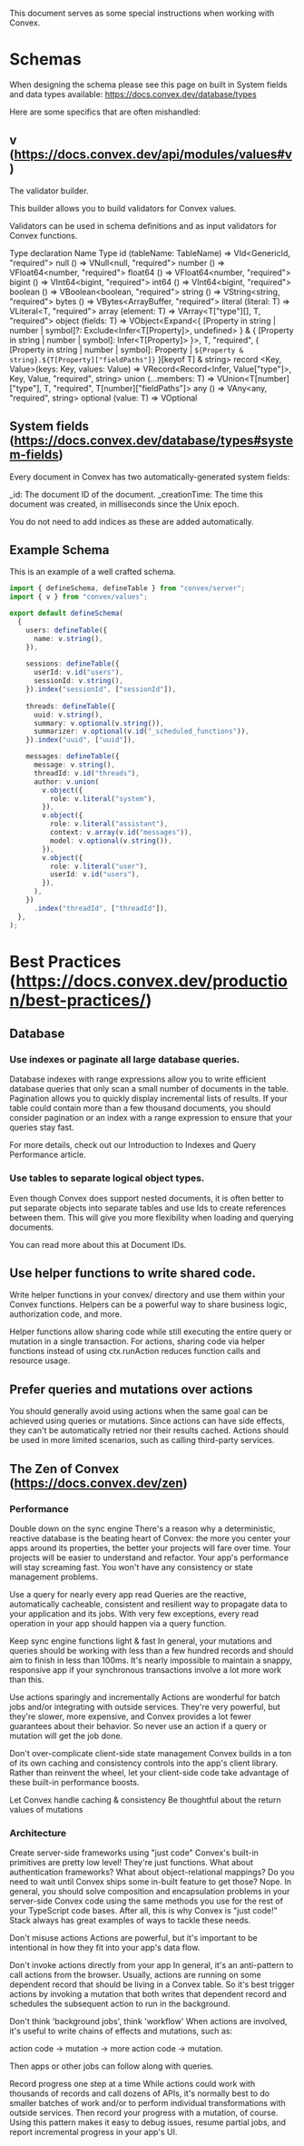 This document serves as some special instructions when working with Convex.

# Schemas

When designing the schema please see this page on built in System fields and data types available: https://docs.convex.dev/database/types

Here are some specifics that are often mishandled:

## v (https://docs.convex.dev/api/modules/values#v)

The validator builder.

This builder allows you to build validators for Convex values.

Validators can be used in schema definitions and as input validators for Convex functions.

Type declaration
Name	Type
id	<TableName>(tableName: TableName) => VId<GenericId<TableName>, "required">
null	() => VNull<null, "required">
number	() => VFloat64<number, "required">
float64	() => VFloat64<number, "required">
bigint	() => VInt64<bigint, "required">
int64	() => VInt64<bigint, "required">
boolean	() => VBoolean<boolean, "required">
string	() => VString<string, "required">
bytes	() => VBytes<ArrayBuffer, "required">
literal	<T>(literal: T) => VLiteral<T, "required">
array	<T>(element: T) => VArray<T["type"][], T, "required">
object	<T>(fields: T) => VObject<Expand<{ [Property in string | number | symbol]?: Exclude<Infer<T[Property]>, undefined> } & { [Property in string | number | symbol]: Infer<T[Property]> }>, T, "required", { [Property in string | number | symbol]: Property | `${Property & string}.${T[Property]["fieldPaths"]}` }[keyof T] & string>
record	<Key, Value>(keys: Key, values: Value) => VRecord<Record<Infer<Key>, Value["type"]>, Key, Value, "required", string>
union	<T>(...members: T) => VUnion<T[number]["type"], T, "required", T[number]["fieldPaths"]>
any	() => VAny<any, "required", string>
optional	<T>(value: T) => VOptional<T>

## System fields (https://docs.convex.dev/database/types#system-fields)
Every document in Convex has two automatically-generated system fields:

_id: The document ID of the document.
_creationTime: The time this document was created, in milliseconds since the Unix epoch.

You do not need to add indices as these are added automatically.

## Example Schema

This is an example of a well crafted schema.

```ts
import { defineSchema, defineTable } from "convex/server";
import { v } from "convex/values";

export default defineSchema(
  {
    users: defineTable({
      name: v.string(),
    }),
    
    sessions: defineTable({
      userId: v.id("users"),
      sessionId: v.string(),
    }).index("sessionId", ["sessionId"]),
    
    threads: defineTable({
      uuid: v.string(),
      summary: v.optional(v.string()),
      summarizer: v.optional(v.id("_scheduled_functions")),
    }).index("uuid", ["uuid"]),

    messages: defineTable({
      message: v.string(),
      threadId: v.id("threads"),
      author: v.union(
        v.object({
          role: v.literal("system"),
        }),
        v.object({
          role: v.literal("assistant"),
          context: v.array(v.id("messages")),
          model: v.optional(v.string()),
        }),
        v.object({
          role: v.literal("user"),
          userId: v.id("users"),
        }),
      ),
    })
      .index("threadId", ["threadId"]),
  },
);
```

# Best Practices (https://docs.convex.dev/production/best-practices/)

## Database
### Use indexes or paginate all large database queries.
Database indexes with range expressions allow you to write efficient database queries that only scan a small number of documents in the table. Pagination allows you to quickly display incremental lists of results. If your table could contain more than a few thousand documents, you should consider pagination or an index with a range expression to ensure that your queries stay fast.

For more details, check out our Introduction to Indexes and Query Performance article.

### Use tables to separate logical object types.
Even though Convex does support nested documents, it is often better to put separate objects into separate tables and use Ids to create references between them. This will give you more flexibility when loading and querying documents.

You can read more about this at Document IDs.

## Use helper functions to write shared code.
Write helper functions in your convex/ directory and use them within your Convex functions. Helpers can be a powerful way to share business logic, authorization code, and more.

Helper functions allow sharing code while still executing the entire query or mutation in a single transaction. For actions, sharing code via helper functions instead of using ctx.runAction reduces function calls and resource usage.

## Prefer queries and mutations over actions
You should generally avoid using actions when the same goal can be achieved using queries or mutations. Since actions can have side effects, they can't be automatically retried nor their results cached. Actions should be used in more limited scenarios, such as calling third-party services.

## The Zen of Convex (https://docs.convex.dev/zen)

### Performance
Double down on the sync engine
There's a reason why a deterministic, reactive database is the beating heart of Convex: the more you center your apps around its properties, the better your projects will fare over time. Your projects will be easier to understand and refactor. Your app's performance will stay screaming fast. You won't have any consistency or state management problems.

Use a query for nearly every app read
Queries are the reactive, automatically cacheable, consistent and resilient way to propagate data to your application and its jobs. With very few exceptions, every read operation in your app should happen via a query function.

Keep sync engine functions light & fast
In general, your mutations and queries should be working with less than a few hundred records and should aim to finish in less than 100ms. It's nearly impossible to maintain a snappy, responsive app if your synchronous transactions involve a lot more work than this.

Use actions sparingly and incrementally
Actions are wonderful for batch jobs and/or integrating with outside services. They're very powerful, but they're slower, more expensive, and Convex provides a lot fewer guarantees about their behavior. So never use an action if a query or mutation will get the job done.

Don't over-complicate client-side state management
Convex builds in a ton of its own caching and consistency controls into the app's client library. Rather than reinvent the wheel, let your client-side code take advantage of these built-in performance boosts.

Let Convex handle caching & consistency
Be thoughtful about the return values of mutations

### Architecture
Create server-side frameworks using "just code"
Convex's built-in primitives are pretty low level! They're just functions. What about authentication frameworks? What about object-relational mappings? Do you need to wait until Convex ships some in-built feature to get those? Nope. In general, you should solve composition and encapsulation problems in your server-side Convex code using the same methods you use for the rest of your TypeScript code bases. After all, this is why Convex is "just code!" Stack always has great examples of ways to tackle these needs.


Don't misuse actions
Actions are powerful, but it's important to be intentional in how they fit into your app's data flow.

Don't invoke actions directly from your app
In general, it's an anti-pattern to call actions from the browser. Usually, actions are running on some dependent record that should be living in a Convex table. So it's best trigger actions by invoking a mutation that both writes that dependent record and schedules the subsequent action to run in the background.

Don't think 'background jobs', think 'workflow'
When actions are involved, it's useful to write chains of effects and mutations, such as:

action code → mutation → more action code → mutation.

Then apps or other jobs can follow along with queries.

Record progress one step at a time
While actions could work with thousands of records and call dozens of APIs, it's normally best to do smaller batches of work and/or to perform individual transformations with outside services. Then record your progress with a mutation, of course. Using this pattern makes it easy to debug issues, resume partial jobs, and report incremental progress in your app's UI.